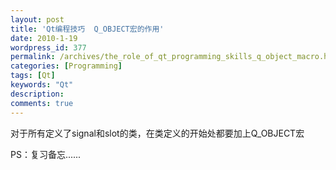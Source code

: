 ```yaml
---
layout: post
title: 'Qt编程技巧  Q_OBJECT宏的作用'
date: 2010-1-19
wordpress_id: 377
permalink: /archives/the_role_of_qt_programming_skills_q_object_macro.html
categories: [Programming]
tags: [Qt]
keywords: "Qt"
description: 
comments: true
---
```


对于所有定义了signal和slot的类，在类定义的开始处都要加上Q_OBJECT宏

PS：复习备忘......
